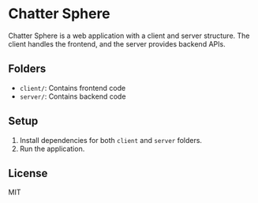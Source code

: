# Chatter Sphere

Chatter Sphere is a web application with a client and server structure. The client handles the frontend, and the server provides backend APIs.

## Folders
- `client/`: Contains frontend code
- `server/`: Contains backend code

## Setup
1. Install dependencies for both `client` and `server` folders.
2. Run the application.

## License
MIT
